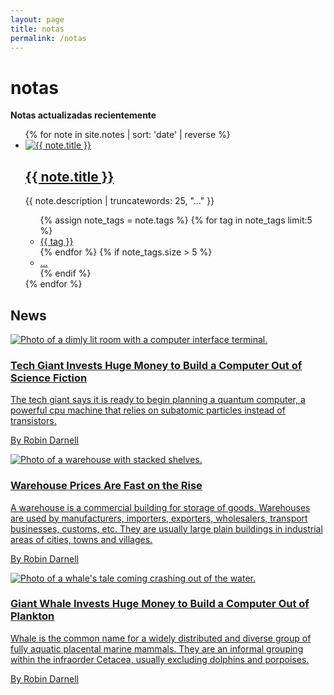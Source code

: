 ```yaml
---
layout: page
title: notas
permalink: /notas
---
```

 
 <main class="mw7 center">
  <h1 class="pa3 pa4-ns fw1 dark-gray f5 f4-l mt0">notas</h1>
  <strong class="pa3 pa4-ns mb3">Notas actualizadas recientemente</strong>
  <ul class="list pl0">
    {% for note in site.notes | sort: 'date' | reverse %}
    <li class="pa3 pa4-ns mb3">
      <a href="{{ note.url }}" class="db overflow-hidden image-container">
        <img src="{{ note.image }}" alt="{{ note.title }}" class="w-100 mb2 note-image">
      </a>
      <h2 class="fw1 f4 f3-ns"><a href="{{ note.url }}" class="link dim dark-gray">{{ note.title }}</a></h2>
      <p class="measure lh-copy f6 dark-gray tj-ns">{{ note.description | truncatewords: 25, "..." }}</p>
          <ul class="list pl0 flex flex-wrap">
            {% assign note_tags = note.tags %}
            {% for tag in note_tags limit:5 %}
              <li class="mr2 mb2">
                <a href="/tags/{{ tag | slugify }}" class="tag">{{ tag }}</a>
              </li>
            {% endfor %}
            {% if note_tags.size > 5 %}
              <li class="mr2 mb2"><a href="{{ note.url }}" class="tag">...</a></li>
            {% endif %}
          </ul>
        </li>
      {% endfor %}
    </ul>

<section class="mw7 center">
  <h2 class="fw1 ph3 ph0-l">News</h2>
  <article class="bt bb b--black-10">
    <a class="db pv4 ph3 ph0-l no-underline black dim" href="#0">
      <div class="flex flex-column flex-row-ns">
        <div class="pr3-ns mb4 mb0-ns w-100 w-40-ns">
          <img src="http://mrmrs.github.io/photos/cpu.jpg" class="db" alt="Photo of a dimly lit room with a computer interface terminal.">
        </div>
        <div class="w-100 w-60-ns pl3-ns">
          <h1 class="f3 fw1 mt0 lh-title">Tech Giant Invests Huge Money to Build a Computer Out of Science Fiction</h1>
          <p class="f6 f5-l lh-copy">
            The tech giant says it is ready to begin planning a quantum
            computer, a powerful cpu machine that relies on subatomic particles instead
            of transistors.
          </p>
          <p class="f6 lh-copy mv0">By Robin Darnell</p>
        </div>
      </div>
    </a>
  </article>
  <article class="bb b--black-10">
    <a class="db pv4 ph3 ph0-l no-underline black dim" href="#0">
      <div class="flex flex-column flex-row-ns">
        <div class="pr3-ns mb4 mb0-ns w-100 w-40-ns">
          <img src="http://mrmrs.github.io/photos/warehouse.jpg" class="db" alt="Photo of a warehouse with stacked shelves.">
        </div>
        <div class="w-100 w-60-ns pl3-ns">
          <h1 class="f3 fw1 mt0 lh-title">Warehouse Prices Are Fast on the Rise</h1>
          <p class="f6 f5-l lh-copy">
            A warehouse is a commercial building for storage of goods.
            Warehouses are used by manufacturers, importers, exporters,
            wholesalers, transport businesses, customs, etc. They are
            usually large plain buildings in industrial areas of cities,
            towns and villages.
          </p>
          <p class="f6 lh-copy mv0">By Robin Darnell</p>
        </div>
      </div>
    </a>
  </article>
  <article class="bb b--black-10">
    <a class="db pv4 ph3 ph0-l no-underline black dim" href="#0">
      <div class="flex flex-column flex-row-ns">
          <div class="pr3-ns mb4 mb0-ns w-100 w-40-ns">
           <img src="http://mrmrs.github.io/photos/whale.jpg" class="db" alt="Photo of a whale's tale coming crashing out of the water.">
          </div>
          <div class="w-100 w-60-ns pl3-ns">
            <h1 class="f3 fw1 mt0 lh-title">Giant Whale Invests Huge Money to Build a Computer Out of Plankton</h1>
            <p class="f6 f5-l lh-copy">
            Whale is the common name for a widely distributed and diverse
            group of fully aquatic placental marine mammals. They are an
            informal grouping within the infraorder Cetacea, usually
            excluding dolphins and porpoises.
           </p>
            <p class="f6 lh-copy mv0">By Robin Darnell</p>
          </div>
        </div>
      </a>
    </article>
  </section>
  </main>

<style>
  .wrapper {
    max-width: 46em;
  }
</style>
